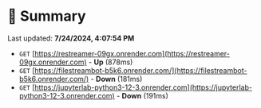 # 📖 Summary
Last updated: **7/24/2024, 4:07:54 PM**

- `GET` [https://restreamer-09gx.onrender.com](https://restreamer-09gx.onrender.com) - **Up** (878ms)
- `GET` [https://filestreambot-b5k6.onrender.com/](https://filestreambot-b5k6.onrender.com/) - **Down** (181ms)
- `GET` [https://jupyterlab-python3-12-3.onrender.com](https://jupyterlab-python3-12-3.onrender.com) - **Down** (191ms)
